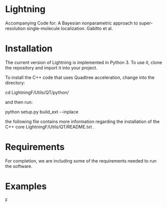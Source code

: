 # Lightning
Accompanying Code for: A  Bayesian  nonparametric approach to super-resolution single-molecule localization. Gabitto et al. 

# Installation
The current version of Lightning is implemented in Python 3. To use it, clone the repository and import it into your project.

To install the C++ code that uses Quadtree acceleration, change into the directory:

cd LightningF/Utils/QT/python/

and then run:

python setup.py build_ext --inplace

the following file contains more information regarding the installation of the C++ core LightningF/Utils/QT/README.txt .

# Requirements

For completion, we are including some of the requirements needed to run the software.


# Examples

F

